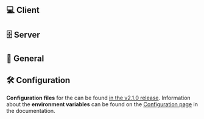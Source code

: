 ## 💻 Client

<!-- Changes to the client -->

## 🗄 Server

<!-- Changes to the server -->

## 📣 General

<!-- General changes which might affect both, client & server -->

## 🛠 Configuration

**Configuration files** for the can be found [in the v2.1.0 release](https://github.com/Dudrie/Tutor-Management-System/releases/download/2.1.0/config_2.1.0.zip). Information about the **environment variables** can be found on the [Configuration page](https://dudrie.github.io/Tutor-Management-System/docs/setup/configuration) in the documentation.

<!-- Include a link to the current config files OR a note that this release contains new config files. -->
